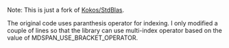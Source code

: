 Note: This is just a fork of [Kokos/StdBlas](https://github.com/kokkos/stdBLAS).

The original code uses paranthesis operator for indexing. 
I only modified a couple of lines so that the library can use multi-index operator based on the value of MDSPAN_USE_BRACKET_OPERATOR.